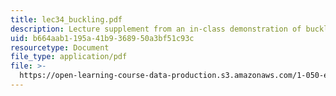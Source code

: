 ```yaml
---
title: lec34_buckling.pdf
description: Lecture supplement from an in-class demonstration of buckling.
uid: b664aab1-195a-41b9-3689-50a3bf51c93c
resourcetype: Document
file_type: application/pdf
file: >-
  https://open-learning-course-data-production.s3.amazonaws.com/1-050-engineering-mechanics-i-fall-2007/b664aab1195a41b9368950a3bf51c93c_lec34_buckling.pdf
---
```

